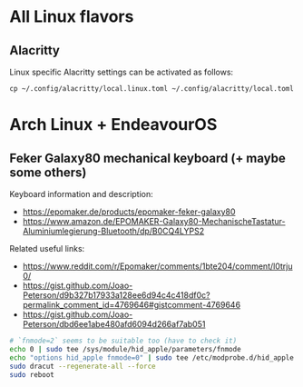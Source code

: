 # All Linux flavors

## Alacritty

Linux specific Alacritty settings can be activated as follows:

```
cp ~/.config/alacritty/local.linux.toml ~/.config/alacritty/local.toml
```

# Arch Linux + EndeavourOS

## Feker Galaxy80 mechanical keyboard (+ maybe some others)

Keyboard information and description:

- <https://epomaker.de/products/epomaker-feker-galaxy80>
- <https://www.amazon.de/EPOMAKER-Galaxy80-MechanischeTastatur-Aluminiumlegierung-Bluetooth/dp/B0CQ4LYPS2>

Related useful links:

- <https://www.reddit.com/r/Epomaker/comments/1bte204/comment/l0trju0/>
- <https://gist.github.com/Joao-Peterson/d9b327b17933a128ee6d94c4c418df0c?permalink_comment_id=4769646#gistcomment-4769646>
- <https://gist.github.com/Joao-Peterson/dbd6ee1abe480afd6094d266af7ab051>

```zsh
# `fnmode=2` seems to be suitable too (have to check it)
echo 0 | sudo tee /sys/module/hid_apple/parameters/fnmode
echo "options hid_apple fnmode=0" | sudo tee /etc/modprobe.d/hid_apple.conf
sudo dracut --regenerate-all --force
sudo reboot
```
